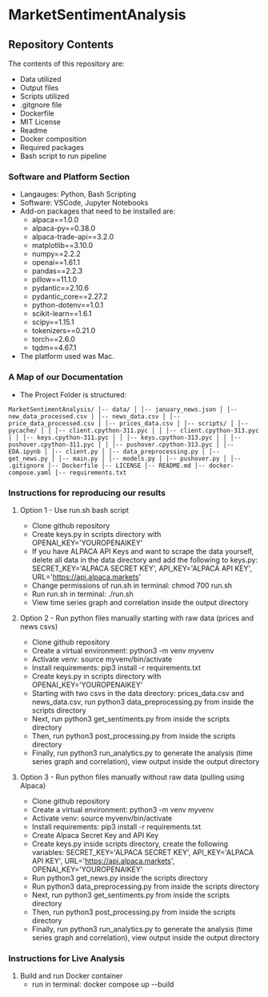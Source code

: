 # MarketSentimentAnalysis
## Repository Contents
The contents of this repository are: 
- Data utilized
- Output files
- Scripts utilized
- .gitgnore file
- Dockerfile
- MIT License
- Readme
- Docker composition
- Required packages
- Bash script to run pipeline
  
### Software and Platform Section
- Langauges: Python, Bash Scripting
- Software: VSCode, Jupyter Notebooks
- Add-on packages that need to be installed are:
  - alpaca==1.0.0
  - alpaca-py==0.38.0
  - alpaca-trade-api==3.2.0
  - matplotlib==3.10.0
  - numpy==2.2.2
  - openai==1.61.1
  - pandas==2.2.3
  - pillow==11.1.0
  - pydantic==2.10.6
  - pydantic_core==2.27.2
  - python-dotenv==1.0.1
  - scikit-learn==1.6.1
  - scipy==1.15.1
  - tokenizers==0.21.0
  - torch==2.6.0
  - tqdm==4.67.1
- The platform used was Mac.
### A Map of our Documentation
- The Project Folder is structured:
```
MarketSentimentAnalysis/ │-- data/ │ │-- january_news.json │ │-- new_data_processed.csv │ │-- news_data.csv │ │-- price_data_processed.csv │ │-- prices_data.csv │ │-- scripts/ │ │-- pycache/ │ │ │-- client.cpython-311.pyc │ │ │-- client.cpython-313.pyc │ │ │-- keys.cpython-311.pyc │ │ │-- keys.cpython-313.pyc │ │ │-- pushover.cpython-311.pyc │ │ │-- pushover.cpython-313.pyc │ │-- EDA.ipynb │ │-- client.py │ │-- data_preprocessing.py │ │-- get_news.py │ │-- main.py │ │-- models.py │ │-- pushover.py │ │-- .gitignore │-- Dockerfile │-- LICENSE │-- README.md │-- docker-compose.yaml │-- requirements.txt
```
### Instructions for reproducing our results
1) Option 1 - Use run.sh bash script
   - Clone github repository
   - Create keys.py in scripts directory with OPENAI_KEY='YOUROPENAIKEY'
   - If you have ALPACA API Keys and want to scrape the data yourself, delete all data in the data directory and add the following to keys.py: SECRET_KEY='ALPACA SECRET KEY', API_KEY='ALPACA API KEY', URL='https://api.alpaca.markets'
   - Change permissions of run.sh in terminal: chmod 700 run.sh
   - Run run.sh in terminal: ./run.sh
   - View time series graph and correlation inside the output directory
   
2) Option 2 - Run python files manually starting with raw data (prices and news csvs)
   - Clone github repository
   - Create a virtual environment: python3 -m venv myvenv
   - Activate venv: source myvenv/bin/activate
   - Install requirements: pip3 install -r requirements.txt
   - Create keys.py in scripts directory with OPENAI_KEY='YOUROPENAIKEY'
   - Starting with two csvs in the data directory: prices_data.csv and news_data.csv, run python3 data_preprocessing.py from inside the scripts directory
   - Next, run python3 get_sentiments.py from inside the scripts directory
   - Then, run python3 post_processing.py from inside the scripts directory
   - Finally, run python3 run_analytics.py to generate the analysis (time series graph and correlation), view output inside the output directory

3) Option 3 - Run python files manually without raw data (pulling using Alpaca)
   - Clone github repository
   - Create a virtual environment: python3 -m venv myvenv
   - Activate venv: source myvenv/bin/activate
   - Install requirements: pip3 install -r requirements.txt
   - Create Alpaca Secret Key and API Key
   - Create keys.py inside scripts directory, create the following variables: SECRET_KEY='ALPACA SECRET KEY', API_KEY='ALPACA API KEY', URL='https://api.alpaca.markets', OPENAI_KEY='YOUROPENAIKEY'
   - Run python3 get_news.py inside the scripts directory
   - Run python3 data_preprocessing.py from inside the scripts directory
   - Next, run python3 get_sentiments.py from inside the scripts directory
   - Then, run python3 post_processing.py from inside the scripts directory
   - Finally, run python3 run_analytics.py to generate the analysis (time series graph and correlation), view output inside the output directory

### Instructions for Live Analysis
1) Build and run Docker container
   - run in terminal: docker compose up --build
